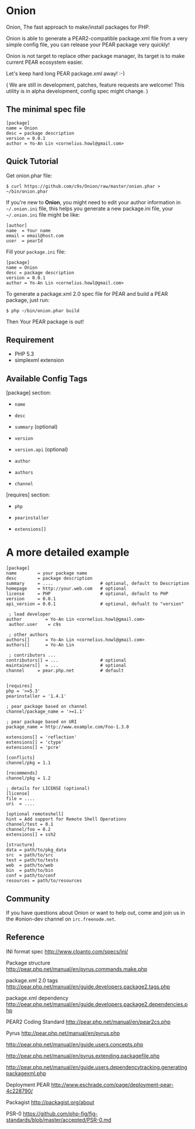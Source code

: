 # Onion

Onion, The fast approach to make/install packages for PHP.

Onion is able to generate a PEAR2-compatible package.xml file from a very simple config
file, you can release your PEAR package very quickly!

Onion is not target to replace other package manager, its target is to make current PEAR ecosystem easier.

Let's keep hard long PEAR package.xml away! :-)

( We are still in development, patches, feature requests are welcome! This
  utility is in alpha development, config spec might change. )


## The minimal spec file

    [package]
    name = Onion
    desc = package description
    version = 0.0.1
    author = Yo-An Lin <cornelius.howl@gmail.com>

## Quick Tutorial

Get onion.phar file:

    $ curl https://github.com/c9s/Onion/raw/master/onion.phar > ~/bin/onion.phar

If you're new to **Onion**, you might need to edit your author information in `~/.onion.ini` file,
this helps you generate a new package.ini file, your `~/.onion.ini` file might be like:

    [author]
    name  = Your name
    email = email@host.com
    user  = pearId

Fill your `package.ini` file:

    [package]
    name = Onion
    desc = package description
    version = 0.0.1
    author = Yo-An Lin <cornelius.howl@gmail.com>

To generate a package.xml 2.0 spec file for PEAR and build a PEAR package, just run:

    $ php ~/bin/onion.phar build

Then Your PEAR package is out!




## Requirement

* PHP 5.3
* simplexml extension

## Available Config Tags

[package] section:

* `name`

* `desc`

* `summary` (optional)

* `version`

* `version.api` (optional)

* `author`

* `authors`

* `channel`

[requires] section:

* `php`

* `pearinstaller`

* `extensions[]`

A more detailed example
========================

    [package]
    name        = your package name
    desc        = package description
    summary     = ....                  # optional, default to Description
    homepage    = http://your.web.com   # optional
    license     = PHP                   # optional, default to PHP
    version     = 0.0.1
    api_version = 0.0.1                 # optional, defualt to "version"

	 ; lead developer
    author         = Yo-An Lin <cornelius.howl@gmail.com>
	 author.user    = c9s

	 ; other authors
    authors[]      = Yo-An Lin <cornelius.howl@gmail.com>
    authors[]      = Yo-An Lin

	 ; contributors ...
    contributors[] = ...                # optional
    maintainers[]  = ...                # optional
    channel     = pear.php.net          # default


    [requires]
    php = '>=5.3'
    pearinstaller = '1.4.1'

    ; pear package based on channel
    channel/package_name = '>=1.1'

    ; pear package based on URI
    package_name = http://www.example.com/Foo-1.3.0

    extensions[] = 'reflection'
    extensions[] = 'ctype'
    extensions[] = 'pcre'

    [conflicts]
    channel/pkg = 1.1

    [recommends]
    channel/pkg = 1.2

    ; details for LICENSE (optional)
    [license]
    file = ....
    uri  = ....

    [optional remoteshell]
    hint = Add support for Remote Shell Operations
    channel/test = 0.1
    channel/foo = 0.2
    extensions[] = ssh2

    [structure]
    data = path/to/pkg_data
    src  = path/to/src
    test = path/to/tests
    web  = path/to/web
    bin  = path/to/bin
    conf = path/to/conf
    resources = path/to/resources


Community
---------
If you have questions about Onion or want to help out, come and join us in the #onion-dev channel on `irc.freenode.net`.

Reference
---------
INI format spec
http://www.cloanto.com/specs/ini/

Package structure
http://pear.php.net/manual/en/pyrus.commands.make.php


package.xml 2.0 tags
http://pear.php.net/manual/en/guide.developers.package2.tags.php

package.xml dependency
http://pear.php.net/manual/en/guide.developers.package2.dependencies.php

PEAR2 Coding Standard
http://pear.php.net/manual/en/pear2cs.php

Pyrus
http://pear.php.net/manual/en/pyrus.php


http://pear.php.net/manual/en/guide.users.concepts.php

http://pear.php.net/manual/en/pyrus.extending.packagefile.php

http://pear.php.net/manual/en/guide.users.dependencytracking.generatingpackagexml.php



Deployment PEAR
http://www.eschrade.com/page/deployment-pear-4c228790/

Packagist
http://packagist.org/about

PSR-0 
https://github.com/php-fig/fig-standards/blob/master/accepted/PSR-0.md

